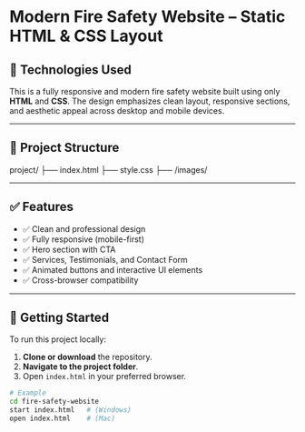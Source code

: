# Modern Fire Safety Website – Static HTML & CSS Layout

## 🔧 Technologies Used

This is a fully responsive and modern fire safety website built using only **HTML** and **CSS**. The design emphasizes clean layout, responsive sections, and aesthetic appeal across desktop and mobile devices.

---

## 📁 Project Structure

project/
├── index.html
├── style.css
├── /images/


---

## ✅ Features

- ✅ Clean and professional design
- ✅ Fully responsive (mobile-first)
- ✅ Hero section with CTA
- ✅ Services, Testimonials, and Contact Form
- ✅ Animated buttons and interactive UI elements
- ✅ Cross-browser compatibility

---

## 🚀 Getting Started

To run this project locally:

1. **Clone or download** the repository.
2. **Navigate to the project folder**.
3. Open `index.html` in your preferred browser.

```bash
# Example
cd fire-safety-website
start index.html   # (Windows)
open index.html    # (Mac)
